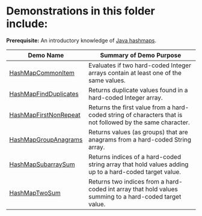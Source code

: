 # Demonstrations in this folder include:

**Prerequisite:** An introductory knowledge of [Java hashmaps](https://www.tutorialspoint.com/java/java_hashmap_class.htm).
  
| Demo Name | Summary of Demo Purpose |  
| ---------- | ---------- |  
| [HashMapCommonItem](https://github.com/chaseofthejungle/java-data-structure-leetcode-interview-questions/tree/main/hashes/HashMapCommonItem) | Evaluates if two hard-coded Integer arrays contain at least one of the same values. |  
| [HashMapFindDuplicates](https://github.com/chaseofthejungle/java-data-structure-leetcode-interview-questions/tree/main/hashes/HashMapFindDuplicates) | Returns duplicate values found in a hard-coded Integer array. |  
| [HashMapFirstNonRepeat](https://github.com/chaseofthejungle/java-data-structure-leetcode-interview-questions/tree/main/hashes/HashMapFirstNonRepeat) | Returns the first value from a hard-coded string of characters that is not followed by the same character. |  
| [HashMapGroupAnagrams](https://github.com/chaseofthejungle/java-data-structure-leetcode-interview-questions/tree/main/hashes/HashMapGroupAnagrams) | Returns values (as groups) that are anagrams from a hard-coded String array. |  
| [HashMapSubarraySum](https://github.com/chaseofthejungle/java-data-structure-leetcode-interview-questions/tree/main/hashes/HashMapSubarraySum) | Returns indices of a hard-coded string array that hold values adding up to a hard-coded target value. |  
| [HashMapTwoSum](https://github.com/chaseofthejungle/java-data-structure-leetcode-interview-questions/tree/main/hashes/HashMapTwoSum) | Returns two indices from a hard-coded int array that hold values summing to a hard-coded target value. |  
